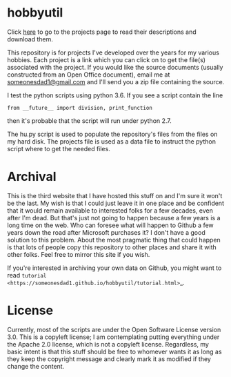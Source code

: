 hobbyutil
=========

Click [here](./project_list.html) to go to the projects page to read their
descriptions and download them.  

This repository is for projects I've developed over the years for my
various hobbies.  Each project is a link which you can click on to get the
file(s) associated with the project.  If you would like the source
documents (usually constructed from an Open Office document), email me at
someonesdad1@gmail.com and I'll send you a zip file containing the source.

I test the python scripts using python 3.6.  If you see a script contain
the line

```from __future__ import division, print_function```

then it's probable that the script will run under python 2.7.

The hu.py script is used to populate the repository's files from the files
on my hard disk.  The projects file is used as a data file to instruct the
python script where to get the needed files.

Archival
========

This is the third website that I have hosted this stuff on and I'm sure it
won't be the last.  My wish is that I could just leave it in one place and
be confident that it would remain available to interested folks for a few
decades, even after I'm dead.  But that's just not going to happen because
a few years is a long time on the web.  Who can foresee what will happen to
Github a few years down the road after Microsoft purchases it?  I don't
have a good solution to this problem.  About the most pragmatic thing that
could happen is that lots of people copy this repository to other places
and share it with other folks.  Feel free to mirror this site if you wish.

If you're interested in archiving your own data on Github, you might want
to read `tutorial <https://someonesdad1.github.io/hobbyutil/tutorial.html>`_.

License
=======

Currently, most of the scripts are under the Open Software License version
3.0.  This is a copyleft license; I am contemplating putting everything
under the Apache 2.0 license, which is not a copyleft license.  Regardless,
my basic intent is that this stuff should be free to whomever wants it as
long as they keep the copyright message and clearly mark it as modified if
they change the content.

